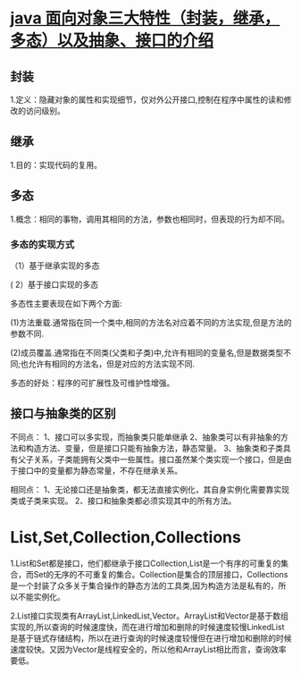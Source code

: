 # [java 面向对象三大特性（封装，继承，多态）以及抽象、接口的介绍](<https://blog.csdn.net/qq_22118507/article/details/51422591>)

## 封装

1.定义：隐藏对象的属性和实现细节，仅对外公开接口,控制在程序中属性的读和修改的访问级别。

## 继承

1.目的：实现代码的复用。

##  多态

1.概念：相同的事物，调用其相同的方法，参数也相同时，但表现的行为却不同。

### 多态的实现方式

（1）基于继承实现的多态

 ( 2）基于接口实现的多态

多态性主要表现在如下两个方面:



(1)方法重载.通常指在同一个类中,相同的方法名对应着不同的方法实现,但是方法的参数不同.

(2)成员覆盖.通常指在不同类(父类和子类)中,允许有相同的变量名,但是数据类型不同;也允许有相同的方法名，但是对应的方法实现不同.

多态的好处：程序的可扩展性及可维护性增强。

## 接口与抽象类的区别


不同点：
1、接口可以多实现，而抽象类只能单继承
2、抽象类可以有非抽象的方法和构造方法、变量，但是接口只能有抽象方法，静态常量。
3、抽象类和子类具有父子关系，子类能拥有父类中一些属性。接口虽然某个类实现一个接口，但是由于接口中的变量都为静态常量，不存在继承关系。

相同点：
1、无论接口还是抽象类，都无法直接实例化，其自身实例化需要靠实现类或子类来实现。
2、接口和抽象类都必须实现其中的所有方法。

# List,Set,Collection,Collections

1.List和Set都是接口，他们都继承于接口Collection,List是一个有序的可重复的集合，而Set的无序的不可重复的集合。Collection是集合的顶层接口，Collections是一个封装了众多关于集合操作的静态方法的工具类,因为构造方法是私有的，所以不能实例化。

2.List接口实现类有ArrayList,LinkedList,Vector。ArrayList和Vector是基于数组实现的,所以查询的时候速度快，而在进行增加和删除的时候速度较慢LinkedList是基于链式存储结构，所以在进行查询的时候速度较慢但在进行增加和删除的时候速度较快。又因为Vector是线程安全的，所以他和ArrayList相比而言，查询效率要低。

 